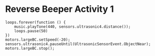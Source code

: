 # Reverse Beeper Activity 1

```blocks
loops.forever(function () {
    music.playTone(440, sensors.ultrasonic4.distance());
    loops.pause(50)
})
motors.largeBC.setSpeed(-20);
sensors.ultrasonic4.pauseUntil(UltrasonicSensorEvent.ObjectNear);
motors.largeBC.stop();
```
